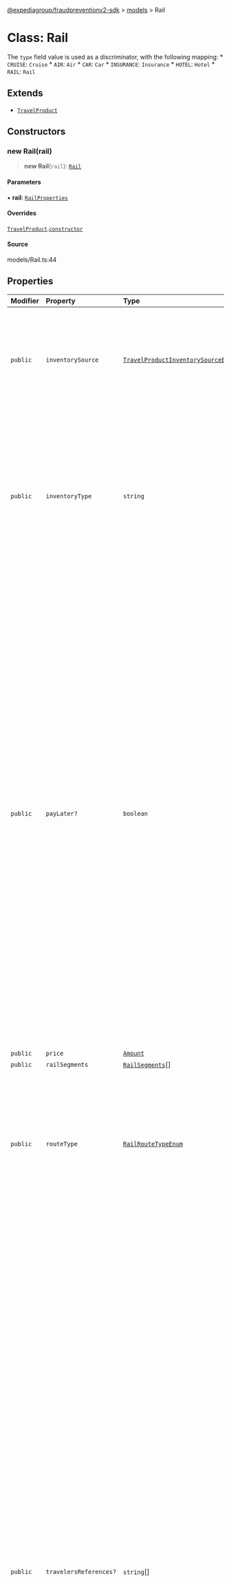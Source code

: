 [@expediagroup/fraudpreventionv2-sdk](../../index.md) > [models](../index.md) > Rail

# Class: Rail

The `type` field value is used as a discriminator, with the following mapping: * `CRUISE`: `Cruise` * `AIR`: `Air` * `CAR`: `Car` * `INSURANCE`: `Insurance` * `HOTEL`: `Hotel` * `RAIL`: `Rail`

## Extends

- [`TravelProduct`](TravelProduct.md)

## Constructors

### new Rail(rail)

> **new Rail**(`rail`): [`Rail`](Rail.md)

#### Parameters

▪ **rail**: [`RailProperties`](../interfaces/RailProperties.md)

#### Overrides

[`TravelProduct`](TravelProduct.md).[`constructor`](TravelProduct.md#constructors)

#### Source

models/Rail.ts:44

## Properties

| Modifier | Property | Type | Description | Inheritance | Source |
| :------ | :------ | :------ | :------ | :------ | :------ |
| `public` | `inventorySource` | [`TravelProductInventorySourceEnum`](../type-aliases/TravelProductInventorySourceEnum.md) | Identifies the business model through which the supply is being sold. Merchant/Agency. * `MERCHANT` is used when Partner is the merchant of record for this order. * `AGENCY` is used when this order is through an agency booking. | [`TravelProduct`](TravelProduct.md).`inventorySource` | models/TravelProduct.ts:44 |
| `public` | `inventoryType` | `string` | Type of inventory. Ensure attributes mentioned in dictionary below are set to corresponding values only. `inventory_type` has the following mapping with TravelProduct `type` attribute: *       inventory_type            :      type * ------------------------------------------------------ *  `Cruise`                       : `CRUISE` *  `Air`                          : `AIR` *  `Car`                          : `CAR` *  `Insurance`                    : `INSURANCE` *  `Hotel`                        : `HOTEL` *  `Rail`                         :  `RAIL` | [`TravelProduct`](TravelProduct.md).`inventoryType` | models/TravelProduct.ts:39 |
| `public` | `payLater?` | `boolean` | The attribute serves as a boolean indicator that significantly influences the handling of payment information during the fraud prevention process: * When \'pay_later\' is set to \'true\':   - This configuration signals that payment information is optional for the booking. Travelers are given the choice to defer payment until they arrive at the rental counter following the completion of the booking.   - It is imperative for partners to explicitly set this attribute to \'true\' when payment information can be optional for a particular booking scenario. * When \'pay_later\' is set to \'false\':   - In this mode, the attribute mandates the inclusion of payment information during the order purchase screen request. Travelers are required to provide payment details.   - Partners must exercise caution and ensure they supply the necessary payment information, as failure to do so in cases where \'pay_later\' is set to \'false\' will result in a \'Bad Request\' error. This error helps maintain the consistency and accuracy of the fraud prevention process and payment handling. | [`TravelProduct`](TravelProduct.md).`payLater` | models/TravelProduct.ts:54 |
| `public` | `price` | [`Amount`](Amount.md) | - | [`TravelProduct`](TravelProduct.md).`price` | models/TravelProduct.ts:34 |
| `public` | `railSegments` | [`RailSegments`](RailSegments.md)[] | - | - | models/Rail.ts:39 |
| `public` | `routeType` | [`RailRouteTypeEnum`](../type-aliases/RailRouteTypeEnum.md) | The type of route or itinerary for the Rail product, indicating the travel arrangement and pattern. Possible values are: - `MULTIPLE_DESTINATIONS` - The Rail product includes multiple destinations in its itinerary. - `ONE_WAY` - The Rail product represents a one-way journey. - `ROUNDTRIP` - The Rail product represents a roundtrip journey. | - | models/Rail.ts:34 |
| `public` | `travelersReferences?` | `string`[] | List of travelerGuids who are part of the traveling party on the order for the product. Information for each product and its required travelers should be provided in the API request. If the product booking does not require accompanying quest information then that does not need to be provided in the API request. Example: * For Air products, all travelers\' details are required to complete the booking. * For Hotel products, typically the details on the person checking-in is required. * For Car products, typically only the primary driver information is required. If multiple traveler details are in the itinerary, this structure allows to fill up traveler details once in the `travelers` section, and then associate individual products to the respective travelers. This association is made using `traveler_id` field. A GUID can be generated for each object in the `travelers` section. The same GUID can be provided in the `traveler_references` below. The `travelers` array should have at least one `traveler` object, and each `traveler` object should have a `traveler_id` which is not necessarily an account id. Example: *   Travelers * ------------ *  A - GUID1 *  B - GUID2 *  C - GUID3 * *   Products * ------------ * Air *   [GUID1, GUID2, GUID3] * Hotel *   [GUID1] * Car *   [GUID3] * Rail *   [GUID2] * The example above demonstrates the association of travelers with various products. * All three travelers (A, B, and C) are associated with the Air product. * Traveler A is associated with the Hotel. * Traveler C is associated with the Car product. * Traveler B is associated with the Rail product. | [`TravelProduct`](TravelProduct.md).`travelersReferences` | models/TravelProduct.ts:49 |
| `readonly` | `type` | `"RAIL"` | - | - | models/Rail.ts:42 |
